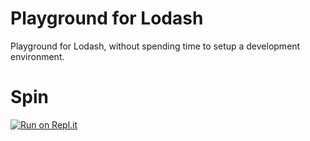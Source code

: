 # Playground for Lodash

Playground for Lodash, without spending time to setup a development environment.

# Spin

[![Run on Repl.it](https://repl.it/badge/github/sohaibme/playground-lodash)](https://repl.it/github/sohaibme/playground-lodash)
